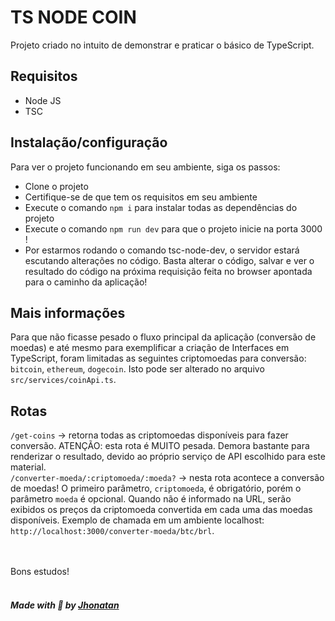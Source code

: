 # TS NODE COIN
Projeto criado no intuito de demonstrar e praticar o básico de TypeScript.

## Requisitos

- Node JS
- TSC

## Instalação/configuração

Para ver o projeto funcionando em seu ambiente, siga os passos:

- Clone o projeto<br/>
- Certifique-se de que tem os requisitos em seu ambiente<br/>
- Execute o comando `npm i` para instalar todas as dependências do projeto<br/>
- Execute o comando `npm run dev` para que o projeto inicie na porta 3000 !<br/>
- Por estarmos rodando o comando tsc-node-dev, o servidor estará escutando alterações no código. Basta alterar o código, salvar e ver o resultado do código na próxima requisição feita no browser apontada para o caminho da aplicação!

## Mais informações

Para que não ficasse pesado o fluxo principal da aplicação (conversão de moedas) e até mesmo para exemplificar a criação de Interfaces em TypeScript, foram limitadas as seguintes criptomoedas para conversão: `bitcoin`, `ethereum`, `dogecoin`. Isto pode ser alterado no arquivo `src/services/coinApi.ts`.

## Rotas

`/get-coins` → retorna todas as criptomoedas disponíveis para fazer conversão. ATENÇÃO: esta rota é MUITO pesada. Demora bastante para renderizar o resultado, devido ao próprio serviço de API escolhido para este material. <br/>
`/converter-moeda/:criptomoeda/:moeda?` → nesta rota acontece a conversão de moedas! O primeiro parâmetro, `criptomoeda`, é obrigatório, porém o parâmetro `moeda` é opcional. Quando não é informado na URL, serão exibidos os preços da criptomoeda convertida em cada uma das moedas disponíveis. Exemplo de chamada em um ambiente localhost: `http://localhost:3000/converter-moeda/btc/brl`. 

<br/><br/>
Bons estudos! <br/><br/>

##### Made with 💜 by [Jhonatan](https://github.com/jhonatanjunio)
